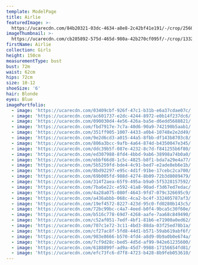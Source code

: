 ```yaml
---
template: ModelPage
title: Airlie
featuredImage: >-
  https://ucarecdn.com/84b20321-03dc-4634-a8e8-2c42bf41e191/-/crop/2560x1114/0,0/-/preview/
imageThumbnail: >-
  https://ucarecdn.com/cb285892-575d-465d-980a-42b270cf095f/-/crop/1332x1796/2009,9/-/preview/
firstName: Airlie
collection: Girls
height: 150cm
measurementType: bust
bust: 72m
waist: 62cm
hips: 72cm
size: 10-12
shoeSize: '6'
hair: Blonde
eyes: Blue
imagePortfolio:
  - image: 'https://ucarecdn.com/03409cbf-926f-47c1-b31b-e6a37cdae07c/'
  - image: 'https://ucarecdn.com/ac601737-e2dc-4244-8972-e0b14f237dc6/'
  - image: 'https://ucarecdn.com/090030d4-4e56-426a-ba5e-d6edd5688821/'
  - image: 'https://ucarecdn.com/fbd7917e-7c7a-40d6-90a9-742190b5aab1/'
  - image: 'https://ucarecdn.com/351ff905-1007-4433-a0b4-10748e2e2d49/'
  - image: 'https://ucarecdn.com/9e2d6cd3-a015-44a5-8fbb-df143b8703c8/'
  - image: 'https://ucarecdn.com/806a3bcc-9afb-4a64-874d-b4350047e345/'
  - image: 'https://ucarecdn.com/ddc39b5f-087e-4232-8c7d-f841255b6f80/'
  - image: 'https://ucarecdn.com/ed307988-8fd4-4bbd-9ab6-38998a74b0a0/'
  - image: 'https://ucarecdn.com/ebbf66d8-1c5c-4825-b8f1-bda7a29e4a77/'
  - image: 'https://ucarecdn.com/5b5259fd-bde4-4c91-bed7-e2ade8eb6e1b/'
  - image: 'https://ucarecdn.com/8bd92297-e95c-4d1f-91be-17cebc2ca700/'
  - image: 'https://ucarecdn.com/69b005fd-988d-4274-8b09-72b3d8089479/'
  - image: 'https://ucarecdn.com/314f2aea-65f9-495a-b9a0-5f5328157592/'
  - image: 'https://ucarecdn.com/7ba6e22c-e592-41a8-90ad-f3d67ed7edac/'
  - image: 'https://ucarecdn.com/4a28a075-080f-4643-9fd7-079c326695c9/'
  - image: 'https://ucarecdn.com/a436abbb-068c-4ca2-bc4f-332405787af3/'
  - image: 'https://ucarecdn.com/19ef4572-8227-423d-95c0-fd0280b143c5/'
  - image: 'https://ucarecdn.com/72bc99bc-c4a7-4eed-b0f4-9bca5c30f60e/'
  - image: 'https://ucarecdn.com/b516c778-69d7-4268-aafe-7aa68c849490/'
  - image: 'https://ucarecdn.com/c52af051-7edf-4bf1-81b6-e71900a0ed62/'
  - image: 'https://ucarecdn.com/707c1e72-3c11-4bd3-88da-03f25ed78b1a/'
  - image: 'https://ucarecdn.com/cf27ac8f-5fd8-44d1-b571-59ab619abf6f/'
  - image: 'https://ucarecdn.com/983e8666-b570-4fd4-a8d9-0b9a0b0e674a/'
  - image: 'https://ucarecdn.com/7cf9d28c-bed5-4d5d-af99-942e61235600/'
  - image: 'https://ucarecdn.com/6188899f-ad9a-45d7-9988-17156654fd81/'
  - image: 'https://ucarecdn.com/efc73fc6-d7f8-4723-b428-8b9feb053610/'
---
```


